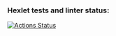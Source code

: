 ### Hexlet tests and linter status:
[![Actions Status](https://github.com/KateSaygi/frontend-project-44/workflows/hexlet-check/badge.svg)](https://github.com/KateSaygi/frontend-project-44/actions)